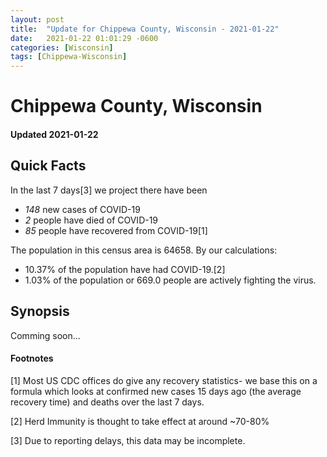 ```yaml
---
layout: post
title:  "Update for Chippewa County, Wisconsin - 2021-01-22"
date:   2021-01-22 01:01:29 -0600
categories: [Wisconsin]
tags: [Chippewa-Wisconsin]
---
```


# Chippewa County, Wisconsin
#### Updated 2021-01-22

## Quick Facts

In the last 7 days[3] we project there have been
- *148* new cases of COVID-19
- *2* people have died of COVID-19
- *85* people have recovered from COVID-19[1]

The population in this census area is 64658. By our calculations:
- 10.37% of the population have had COVID-19.[2]
- 1.03% of the population or 669.0 people are actively fighting the virus.

## Synopsis

Comming soon...


#### Footnotes

[1] Most US CDC offices do give any recovery statistics- we base this on a formula which looks at confirmed new cases
15 days ago (the average recovery time) and deaths over the last 7 days.

[2] Herd Immunity is thought to take effect at around ~70-80%

[3] Due to reporting delays, this data may be incomplete.
 
    